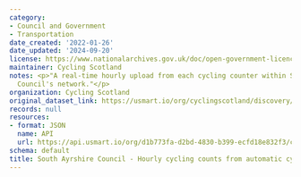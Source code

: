 ```yaml
---
category:
- Council and Government
- Transportation
date_created: '2022-01-26'
date_updated: '2024-09-20'
license: https://www.nationalarchives.gov.uk/doc/open-government-licence/version/3/
maintainer: Cycling Scotland
notes: <p>"A real-time hourly upload from each cycling counter within South Ayrshire
  Council's network."</p>
organization: Cycling Scotland
original_dataset_link: https://usmart.io/org/cyclingscotland/discovery/discovery-view-detail/03e9208c-3acf-42b8-b851-3cf1721d872d
records: null
resources:
- format: JSON
  name: API
  url: https://api.usmart.io/org/d1b773fa-d2bd-4830-b399-ecfd18e832f3/c056f94b-ac7b-4dde-92bb-1b679165a405/1/urql
schema: default
title: South Ayrshire Council - Hourly cycling counts from automatic cycling counters
---
```

